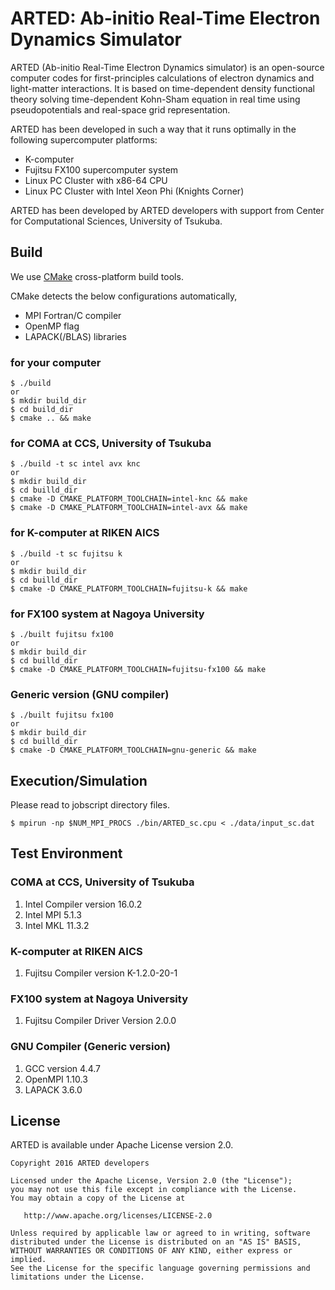 # ARTED: Ab-initio Real-Time Electron Dynamics Simulator

ARTED (Ab-initio Real-Time Electron Dynamics simulator) is an open-source
computer codes for first-principles calculations of electron dynamics and
light-matter interactions. It is based on time-dependent density functional theory
solving time-dependent Kohn-Sham equation in real time using pseudopotentials
and real-space grid representation.

ARTED has been developed in such a way that it runs
optimally in the following supercomputer platforms:

- K-computer
- Fujitsu FX100 supercomputer system
- Linux PC Cluster with x86-64 CPU
- Linux PC Cluster with Intel Xeon Phi (Knights Corner)

ARTED has been developed by ARTED developers with support from
Center for Computational Sciences, University of Tsukuba.


## Build

We use [CMake](https://cmake.org/) cross-platform build tools.

CMake detects the below configurations automatically,

- MPI Fortran/C compiler
- OpenMP flag
- LAPACK(/BLAS) libraries

### for your computer

    $ ./build
    or
    $ mkdir build_dir
    $ cd build_dir
    $ cmake .. && make

### for COMA at CCS, University of Tsukuba

    $ ./build -t sc intel avx knc
    or
    $ mkdir build_dir
    $ cd builld_dir
    $ cmake -D CMAKE_PLATFORM_TOOLCHAIN=intel-knc && make
    $ cmake -D CMAKE_PLATFORM_TOOLCHAIN=intel-avx && make

### for K-computer at RIKEN AICS

    $ ./build -t sc fujitsu k
    or
    $ mkdir build_dir
    $ cd builld_dir
    $ cmake -D CMAKE_PLATFORM_TOOLCHAIN=fujitsu-k && make

### for FX100 system at Nagoya University

    $ ./built fujitsu fx100
    or
    $ mkdir build_dir
    $ cd builld_dir
    $ cmake -D CMAKE_PLATFORM_TOOLCHAIN=fujitsu-fx100 && make

### Generic version (GNU compiler)

    $ ./built fujitsu fx100
    or
    $ mkdir build_dir
    $ cd builld_dir
    $ cmake -D CMAKE_PLATFORM_TOOLCHAIN=gnu-generic && make


## Execution/Simulation

Please read to jobscript directory files.

    $ mpirun -np $NUM_MPI_PROCS ./bin/ARTED_sc.cpu < ./data/input_sc.dat


## Test Environment

### COMA at CCS, University of Tsukuba

1. Intel Compiler version 16.0.2
2. Intel MPI 5.1.3
3. Intel MKL 11.3.2

### K-computer at RIKEN AICS

1. Fujitsu Compiler version K-1.2.0-20-1

### FX100 system at Nagoya University

1. Fujitsu Compiler Driver Version 2.0.0

### GNU Compiler (Generic version)

1. GCC version 4.4.7
2. OpenMPI 1.10.3
3. LAPACK 3.6.0


## License

ARTED is available under Apache License version 2.0.

    Copyright 2016 ARTED developers
    
    Licensed under the Apache License, Version 2.0 (the "License");
    you may not use this file except in compliance with the License.
    You may obtain a copy of the License at
    
       http://www.apache.org/licenses/LICENSE-2.0
    
    Unless required by applicable law or agreed to in writing, software
    distributed under the License is distributed on an "AS IS" BASIS,
    WITHOUT WARRANTIES OR CONDITIONS OF ANY KIND, either express or implied.
    See the License for the specific language governing permissions and
    limitations under the License.

